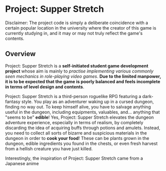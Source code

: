 # Project: Supper Stretch

Disclaimer: The project code is simply a deliberate coincidence with a certain popular location in the university where the creator of this game is currently studying in, and it may or may not truly reflect the game's contents.

## Overview

Project: Supper Stretch is a **self-initiated student game development project** whose aim is mainly to *practise implementing various commonly seen mechanics in role-playing video games*. **Due to the limited manpower, it is to be expected that the game is poorly balanced and feels incomplete in terms of level design and contents**.

Project: Supper Stretch is a third-person roguelike RPG featuring a dark-fantasy style. You play as an adventurer waking up in a cursed dungeon, finding no way out. To keep himself alive, you have to salvage anything useful in the dungeon, including equipments, valuables, and... anything that "seems to be" **edible**! Yes, Project: Supper Stretch elevates the dungeon adventure experience, especially in terms of realism, by completely discarding the idea of acquiring buffs through potions and amulets. Instead, you need to collect all sorts of bizarre and suspicious materials in the dungeon in order to **cook your food**! These can be plants grown in the dungeon, edible ingredients you found in the chests, or even fresh harvest from a hellish creature you have just killed.

Interestingly, the inspiration of Project: Supper Stretch came from a Japanese anime
